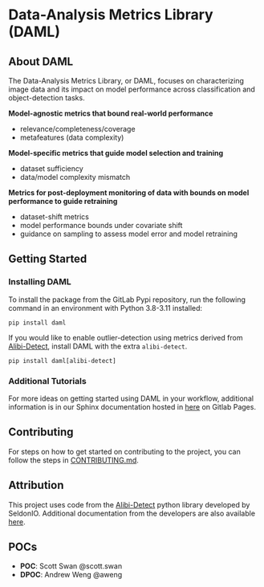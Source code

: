 # Data-Analysis Metrics Library (DAML)

## About DAML

The Data-Analysis Metrics Library, or DAML, focuses on characterizing image data and its impact on model performance across classification and object-detection tasks.

**Model-agnostic metrics that bound real-world performance**
- relevance/completeness/coverage
- metafeatures (data complexity)

**Model-specific metrics that guide model selection and training**
- dataset sufficiency
- data/model complexity mismatch

**Metrics for post-deployment monitoring of data with bounds on model performance to guide retraining**
- dataset-shift metrics
- model performance bounds under covariate shift
- guidance on sampling to assess model error and model retraining

## Getting Started

### Installing DAML

To install the package from the GitLab Pypi repository, run the following command in an environment with Python 3.8-3.11 installed:

`pip install daml`

If you would like to enable outlier-detection using metrics derived from [Alibi-Detect](https://github.com/SeldonIO/alibi-detect), install DAML with the extra `alibi-detect`.

`pip install daml[alibi-detect]`

### Additional Tutorials
For more ideas on getting started using DAML in your workflow, additional information is in our Sphinx documentation hosted in [here](https://jatic.pages.jatic.net/aria/daml/) on Gitlab Pages.

## Contributing
For steps on how to get started on contributing to the project, you can follow the steps in [CONTRIBUTING.md](CONTRIBUTING.md).

## Attribution
This project uses code from the [Alibi-Detect](https://github.com/SeldonIO/alibi-detect) python library developed by SeldonIO.  Additional documentation from the developers are also available [here](https://docs.seldon.io/projects/alibi-detect/en/stable/).

## POCs
- **POC**: Scott Swan @scott.swan
- **DPOC**: Andrew Weng @aweng
